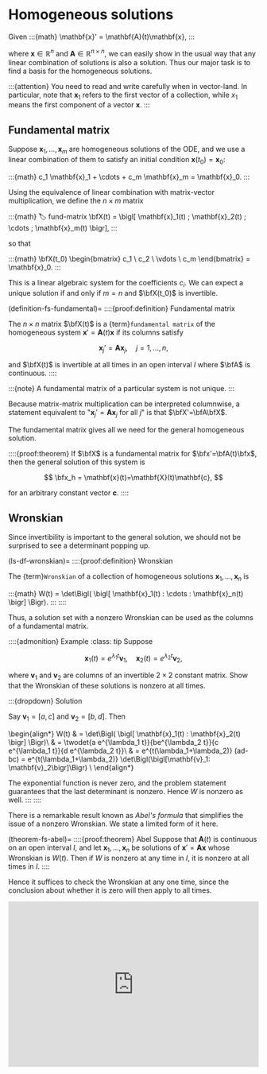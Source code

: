 # Homogeneous solutions

Given 
:::{math}
\mathbf{x}' = \mathbf{A}(t)\mathbf{x}, 
:::

where $\mathbf{x}\in\mathbb{R}^{n}$ and $\mathbf{A}\in\mathbb{R}^{n\times n}$, we can easily show in the usual way that any linear combination of solutions is also a solution. Thus our major task is to find a basis for the homogeneous solutions. 

:::{attention}
You need to read and write carefully when in vector-land. In particular, note that $\mathbf{x}_1$ refers to the first vector of a collection, while $x_1$ means the first component of a vector $\mathbf{x}$.
:::

## Fundamental matrix

Suppose $\mathbf{x}_1,\ldots,\mathbf{x}_m$ are homogeneous solutions of the ODE, and we use a linear combination of them to satisfy an initial condition $\mathbf{x}(t_0)=\mathbf{x}_0$: 

:::{math}
	c_1 \mathbf{x}_1 + \cdots + c_m \mathbf{x}_m = \mathbf{x}_0.
:::

Using the equivalence of linear combination with matrix-vector multiplication, we define the $n\times m$ matrix

:::{math}
:label: fund-matrix
\bfX(t) = \bigl[ \mathbf{x}_1(t) \; \mathbf{x}_2(t) \; \cdots \; \mathbf{x}_m(t)  \bigr],
:::

so that 

:::{math}
\bfX(t_0) \begin{bmatrix} c_1 \\ c_2 \\ \vdots \\ c_m \end{bmatrix} = \mathbf{x}_0.
:::

This is a linear algebraic system for the coefficients $c_i$. We can expect a unique solution if and only if $m=n$ and $\bfX(t_0)$ is invertible.  

(definition-fs-fundamental)=
::::{proof:definition} Fundamental matrix

The $n\times n$ matrix $\bfX(t)$ is a {term}`fundamental matrix` of the homogeneous system $\mathbf{x}' = \mathbf{A}(t)\mathbf{x}$ if its columns satisfy

$$
\mathbf{x}_j'=\mathbf{A}\mathbf{x}_j, \quad j=1,\ldots,n,
$$ 

and $\bfX(t)$ is invertible at all times in an open interval $I$ where $\bfA$ is continuous.
::::

:::{note}
A fundamental matrix of a particular system is not unique.
:::

Because matrix-matrix multiplication can be interpreted columnwise, a statement equivalent to "$\mathbf{x}_j'=\mathbf{A}\mathbf{x}_j$ for all $j$" is that $\bfX'=\bfA\bfX$. 

The fundamental matrix gives all we need for the general homogeneous solution.

::::{proof:theorem}
If $\bfX$ is a fundamental matrix for $\bfx'=\bfA(t)\bfx$, then the general solution of this system is 

$$
\bfx_h = \mathbf{x}(t)=\mathbf{X}(t)\mathbf{c},
$$ 

for an arbitrary constant vector $\mathbf{c}$. 
::::

## Wronskian

Since invertibility is important to the general solution, we should not be surprised to see a determinant popping up. 

(ls-df-wronskian)=
::::{proof:definition} Wronskian

The {term}`Wronskian` of a collection of homogeneous solutions $\mathbf{x}_1,\ldots,\mathbf{x}_n$ is 

:::{math}
W(t) = \det\Bigl( \bigl[ \mathbf{x}_1(t) \: \cdots \: \mathbf{x}_n(t)  \bigr] \Bigr).
:::
::::

Thus, a solution set with a nonzero Wronskian can be used as the columns of a fundamental matrix. 

::::{admonition} Example
:class: tip
Suppose 

$$
\mathbf{x}_1(t)=e^{\lambda_1 t}\mathbf{v}_1, \quad \mathbf{x}_2(t)=e^{\lambda_2 t}\mathbf{v}_2,
$$

where $\mathbf{v}_1$ and $\mathbf{v}_2$ are columns of an invertible $2\times 2$ constant matrix. Show that the Wronskian of these solutions is nonzero at all times.

:::{dropdown} Solution

Say $\mathbf{v}_1=[a,\,c]$ and $\mathbf{v}_2=[b,\,d]$. Then 

\begin{align*}
W(t) & = \det\Bigl( \bigl[ \mathbf{x}_1(t) \: \mathbf{x}_2(t)  \bigr] \Bigr)\\
& = \twodet{a e^{\lambda_1 t}}{be^{\lambda_2 t}}{c e^{\lambda_1 t}}{d e^{\lambda_2 t}}\\
& = e^{t(\lambda_1+\lambda_2)} (ad-bc) =  e^{t(\lambda_1+\lambda_2)} \det\Bigl(\bigl[\mathbf{v}_1\: \mathbf{v}_2\bigr]\Bigr) \\
\end{align*}

The exponential function is never zero, and the problem statement guarantees that the last determinant is nonzero. Hence $W$ is nonzero as well. 
:::
::::

There is a remarkable result known as *Abel's formula* that simplifies the issue of a nonzero Wronskian. We state a limited form of it here.

(theorem-fs-abel)=
::::{proof:theorem} Abel
Suppose that $\mathbf{A}(t)$ is continuous on an open interval $I$, and let $\mathbf{x}_1,\ldots,\mathbf{x}_n$ be solutions of $\mathbf{x}'=\mathbf{A}\mathbf{x}$ whose Wronskian is $W(t)$. Then if $W$ is nonzero at any time in $I$, it is nonzero at all times in $I$. 
::::

Hence it suffices to check the Wronskian at any one time, since the conclusion about whether it is zero will then apply to all times.

<div style="max-width:608px"><div style="position:relative;padding-bottom:66.118421052632%"><iframe id="kaltura_player" src="https://cdnapisec.kaltura.com/p/2358381/sp/235838100/embedIframeJs/uiconf_id/43030021/partner_id/2358381?iframeembed=true&playerId=kaltura_player&entry_id=1_1ow6y9hq&flashvars[streamerType]=auto&amp;flashvars[localizationCode]=en&amp;flashvars[leadWithHTML5]=true&amp;flashvars[sideBarContainer.plugin]=true&amp;flashvars[sideBarContainer.position]=left&amp;flashvars[sideBarContainer.clickToClose]=true&amp;flashvars[chapters.plugin]=true&amp;flashvars[chapters.layout]=vertical&amp;flashvars[chapters.thumbnailRotator]=false&amp;flashvars[streamSelector.plugin]=true&amp;flashvars[EmbedPlayer.SpinnerTarget]=videoHolder&amp;flashvars[dualScreen.plugin]=true&amp;flashvars[Kaltura.addCrossoriginToIframe]=true&amp;&wid=1_ssl0zboz" width="608" height="402" allowfullscreen webkitallowfullscreen mozAllowFullScreen allow="autoplay *; fullscreen *; encrypted-media *" sandbox="allow-forms allow-same-origin allow-scripts allow-top-navigation allow-pointer-lock allow-popups allow-modals allow-orientation-lock allow-popups-to-escape-sandbox allow-presentation allow-top-navigation-by-user-activation" frameborder="0" title="Kaltura Player" style="position:absolute;top:0;left:0;width:100%;height:100%"></iframe></div></div>
